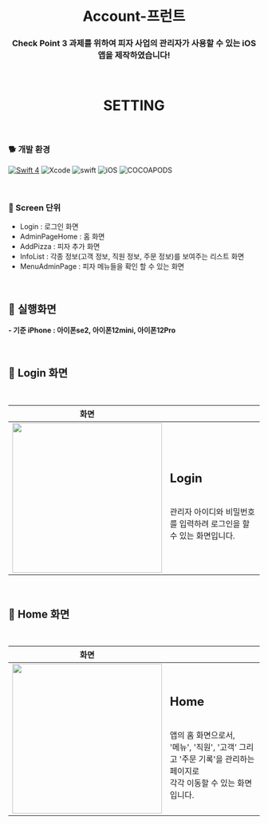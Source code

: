  <h1 align="center"> Account-프런트 </h1>
 <h3 align="center"> Check Point 3 과제를 위하여 피자 사업의 관리자가 사용할 수 있는 iOS 앱을 제작하였습니다!  </h3>
<br>



 <h1 align="center"> SETTING </h1>
<br>

### 🐕 개발 환경  

[![Swift 4](https://img.shields.io/badge/Meaning-iOS-blue.svg?style=flat)](https://swift.org)
![Xcode](https://img.shields.io/badge/Xcode-12.0.1-blue)
![swift](https://img.shields.io/badge/swift-5.0-green)
![iOS](https://img.shields.io/badge/iOS-13.0-yellow)
![COCOAPODS](https://img.shields.io/badge/COCOAPODS-1.10.0-blue)

<br>

### 📱 Screen 단위

- Login  : 로그인 화면
- AdminPageHome : 홈 화면
- AddPizza : 피자 추가 화면
- InfoList : 각종 정보(고객 정보, 직원 정보, 주문 정보)를 보여주는 리스트 화면 
- MenuAdminPage : 피자 메뉴들을 확인 할 수 있는 화면

<br>

## 👷 실행화면
 **- 기준 iPhone : 아이폰se2, 아이폰12mini, 아이폰12Pro**  

<br>

## 📱 Login 화면 

<br>

| 화면 | |
|:-----:| :---- |
| <img src="https://user-images.githubusercontent.com/37579661/120200641-84c33780-c25f-11eb-9a18-ec6097372cd0.PNG" width= 300> | <h2>Login </h2> <br> 관리자 아이디와 비밀번호를 입력하려 로그인을 할 수 있는 화면입니다.  |

<br>

## 📱 Home 화면 

<br>

| 화면 | |
|:-----:| :---- |
| <img src="https://user-images.githubusercontent.com/37579661/120200928-d5d32b80-c25f-11eb-9a6d-43d4baa951a6.PNG" width= 300> | <h2>Home </h2> <br> 앱의 홈 화면으로서, <br> '메뉴', '직원', '고객' 그리고 '주문 기록'을 관리하는 페이지로 <br> 각각 이동할 수 있는 화면입니다.  |


